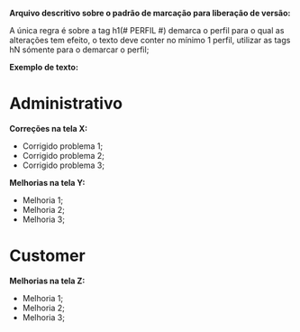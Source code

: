 __Arquivo descritivo sobre o padrão de marcação para liberação de versão:__

A única regra é sobre a tag h1(# PERFIL #) demarca o perfil para o qual as alterações tem efeito, o texto deve conter no mínimo 1 perfil,
utilizar as tags hN sómente para o demarcar o perfil;
 
__Exemplo de texto:__
 
# Administrativo #
 
__Correções na tela X:__
 
- Corrigido problema 1;
- Corrigido problema 2;
- Corrigido problema 3;
 
__Melhorias na tela Y:__
 
- Melhoria 1;
- Melhoria 2;
- Melhoria 3;
 
# Customer #
 
__Melhorias na tela Z:__
- Melhoria 1;
- Melhoria 2;
- Melhoria 3;
 
 
